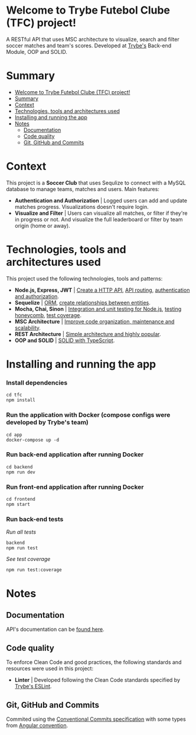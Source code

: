 # Welcome to Trybe Futebol Clube (TFC) project!
A RESTful API that uses MSC architecture to visualize, search and filter soccer matches and team's scores. Developed at [Trybe's](https://www.betrybe.com/) Back-end Module, OOP and SOLID.


# Summary
- [Welcome to Trybe Futebol Clube (TFC) project!](#welcome-to-trybe-futebol-clube-tfc-project)
- [Summary](#summary)
- [Context](#context)
- [Technologies, tools and architectures used](#technologies-tools-and-architectures-used)
- [Installing and running the app](#installing-and-running-the-app)
- [Notes](#notes)
  - [Documentation](#documentation)
  - [Code quality](#code-quality)
  - [Git, GitHub and Commits](#git-github-and-commits)


# Context
This project is a __Soccer Club__ that uses Sequlize to connect with a MySQL database to manage teams, matches and users. Main features:
 * __Authentication and Authorization__ | Logged users can add and update matches progress. Visualizations doesn't require login.
 * __Visualize and Filter__ | Users can visualize all matches, or filter if they're in progress or not. And visualize the full leaderboard or filter by team origin (home or away).

# Technologies, tools and architectures used
This project used the following technologies, tools and patterns:
  * __Node.js, Express, JWT__ | [Create a HTTP API](http://expressjs.com/), [API routing](https://expressjs.com/en/guide/routing.html), [authentication and authorization](https://jwt.io/).
  * __Sequelize__ | [ORM](https://sequelize.org/v5/manual/getting-started.html), [create relationships between entities](https://medium.com/@eth3rnit3/sequelize-relationships-ultimate-guide-f26801a75554).
  * __Mocha, Chai, Sinon__ | [Integration and unit testing for Node.js](https://mochajs.org/), [testing honeycomb](https://engineering.atspotify.com/2018/01/testing-of-microservices/), [test coverage](https://martinfowler.com/bliki/TestCoverage.html).
  * __MSC Architecture__ | [Improve code organization, maintenance and scalability](https://martinfowler.com/architecture/).
  * __REST Architecture__ | [Simple architecture and highly popular](https://restfulapi.net/).
  * __OOP and SOLID__ | [SOLID with TypeScript](https://medium.com/@matheusbessa_44838/princ%C3%ADpios-solid-com-typescript-4f8a9d5d1ef8).

# Installing and running the app
### Install dependencies
```
cd tfc
npm install
```

### Run the application with Docker (compose configs were developed by Trybe's team)
```
cd app
docker-compose up -d
```

### Run back-end application after running Docker
```
cd backend
npm run dev
```
### Run front-end application after running Docker
```
cd frontend
npm start
```
### Run back-end tests
*Run all tests*
```
backend
npm run test
```
*See test coverage*
```
npm run test:coverage
```

# Notes
## Documentation
API's documentation can be [found here](https://documenter.getpostman.com/view/22534963/2s83zdx74x).
## Code quality
To enforce Clean Code and good practices, the following standards and resources were used in this project:
* __Linter__ | Developed following the Clean Code standards specified by [Trybe's ESLint](https://github.com/betrybe/eslint-config-trybe).
## Git, GitHub and Commits
Commited using the [Conventional Commits specification](https://www.conventionalcommits.org/en/v1.0.0/) with some types from [Angular convention](https://github.com/angular/angular/blob/22b96b9/CONTRIBUTING.md#-commit-message-guidelines).

